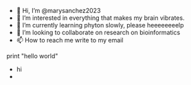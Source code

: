 - 👋 Hi, I’m @marysanchez2023
- 👀 I’m interested in everything that makes my brain vibrates.
- 🌱 I’m currently learning phyton slowly, please heeeeeeeelp
- 💞️ I’m looking to collaborate on research on bioinformatics
- 📫 How to reach me write to my email

<!---
marysanchez2023/marysanchez2023 is a ✨ special ✨ repository because its `README.md` (this file) appears on your GitHub profile.
You can click the Preview link to take a look at your changes.
--->
print "hello world"
- hi
- 
  

